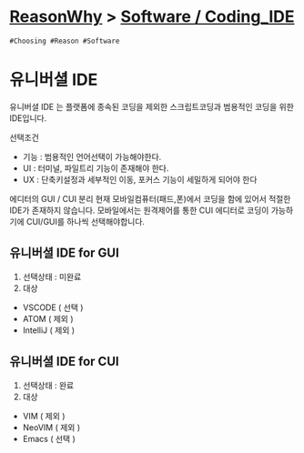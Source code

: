 [ReasonWhy](/README.md) > [Software / Coding_IDE](./README.md)
===
```
#Choosing #Reason #Software
```

# 유니버셜 IDE
유니버셜 IDE 는 플랫폼에 종속된 코딩을 제외한 스크립트코딩과 범용적인 코딩을 위한 IDE입니다.

선택조건
- 기능 : 범용적인 언어선택이 가능해야한다.
- UI : 터미널, 파일트리 기능이 존재해야 한다.
- UX : 단축키설정과 세부적인 이동, 포커스 기능이 세밀하게 되어야 한다

에디터의 GUI / CUI 분리
현재 모바일컴퓨터(패드,폰)에서 코딩을 함에 있어서 적절한 IDE가 존재하지 않습니다. 모바일에서는 원격제어를 통한 CUI 에디터로 코딩이 가능하기에 CUI/GUI를 하나씩 선택해야합니다.

## 유니버셜 IDE for GUI
1. 선택상태 : 미완료
2. 대상
- VSCODE ( 선택 )
- ATOM ( 제외 )
- IntelliJ ( 제외 )

## 유니버셜 IDE for CUI
1. 선택상태 : 완료
2. 대상
- VIM ( 제외 )
- NeoVIM ( 제외 )
- Emacs ( 선택 )
